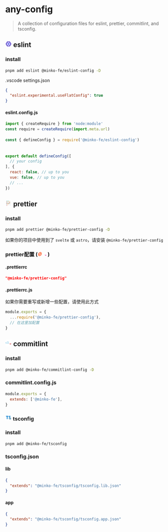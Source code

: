 # any-config

> A collection of configuration files for eslint, prettier, commitlint, and tsconfig.


## <img style="width: 20px; height: 20px" src="https://raw.githubusercontent.com/vscode-icons/vscode-icons/70702eb811036276c75b7ddf33060ee109026fe9/icons/file_type_eslint.svg" /> eslint

### install
```bash
pnpm add eslint @minko-fe/eslint-config -D
```

.vscode settings.json
```json
{
  "eslint.experimental.useFlatConfig": true
}
```

#### eslint.config.js
```js
import { createRequire } from 'node:module'
const require = createRequire(import.meta.url)

const { defineConfig } = require('@minko-fe/eslint-config')


export default defineConfig([
  // your config
], {
  react: false, // up to you
  vue: false, // up to you
  // ...
})
```

## <img style="width: 20px; height: 20px" src="https://raw.githubusercontent.com/vscode-icons/vscode-icons/70702eb811036276c75b7ddf33060ee109026fe9/icons/file_type_light_prettier.svg" /> prettier


### install

```bash
pnpm add prettier @minko-fe/prettier-config -D
```

如果你的项目中使用到了 `svelte` 或 `astro`，请安装 `@minko-fe/prettier-config`


### prettier配置 (<img src="https://raw.githubusercontent.com/vscode-icons/vscode-icons/673d2e0299287a61f16033025fdcda9b097ea19e/icons/file_type_svelte.svg" style="width: 14px;height:14px;" /> <img src="https://raw.githubusercontent.com/vscode-icons/vscode-icons/673d2e0299287a61f16033025fdcda9b097ea19e/icons/file_type_astro.svg" style="width: 14px;height:14px;" />)

#### .prettierrc
```json
"@minko-fe/prettier-config"
```

#### .prettierrc.js

如果你需要重写或新增一些配置，请使用此方式

```js
module.exports = {
  ...require('@minko-fe/prettier-config'),
  // 在这里加配置
}
```


## <img style="width: 20px; height: 20px" src="https://raw.githubusercontent.com/vscode-icons/vscode-icons/70702eb811036276c75b7ddf33060ee109026fe9/icons/file_type_commitlint.svg" /> commitlint

### install

```bash
pnpm add @minko-fe/commitlint-config -D
```
### commitlint.config.js

```js
module.exports = {
  extends: ['@minko-fe'],
}
```
### <img style="width: 20px; height: 20px" src="https://raw.githubusercontent.com/vscode-icons/vscode-icons/70702eb811036276c75b7ddf33060ee109026fe9/icons/file_type_tsconfig.svg" /> tsconfig

### install

```bash
pnpm add @minko-fe/tsconfig
```

### tsconfig.json

#### lib
```json
{
  "extends": "@minko-fe/tsconfig/tsconfig.lib.json"
}
```

#### app
```json
{
  "extends": "@minko-fe/tsconfig/tsconfig.app.json"
}
```
